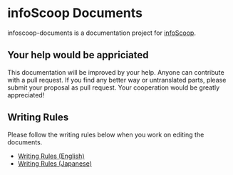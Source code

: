# infoScoop Documents

infoscoop-documents is a documentation project for [infoScoop][infoscoop-github-project].

## Your help would be appriciated
This documentation will be improved by your help. Anyone can contribute with a pull request. If you find any better way or untranslated parts, please submit your proposal as pull request. Your cooperation would be greatly appreciated!

## Writing Rules
Please follow the writing rules below when you work on editing the documents.

* [Writing Rules (English)][writing-rule-en]
* [Writing Rules (Japanese)][writing-rule-ja]


[infoscoop-github-project]: https://github.com/infoScoop/infoscoop "infoScoop/infoscoop - GitHub"
[writing-rule-en]: en/writing-rules.md "Writing Rules (English)"
[writing-rule-ja]: ja/writing-rules.md "Writing Rules (Japanese)"
